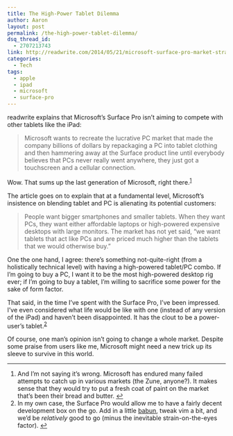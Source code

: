 ```yaml
---
title: The High-Power Tablet Dilemma
author: Aaron
layout: post
permalink: /the-high-power-tablet-dilemma/
dsq_thread_id:
  - 2707213743
link: http://readwrite.com/2014/05/21/microsoft-surface-pro-market-strategy
categories:
  - Tech
tags:
  - apple
  - ipad
  - microsoft
  - surface-pro
---
```

readwrite explains that Microsoft&#8217;s Surface Pro isn&#8217;t aiming to compete with other tablets like the iPad:

> Microsoft wants to recreate the lucrative PC market that made the company billions of dollars by repackaging a PC into tablet clothing and then hammering away at the Surface product line until everybody believes that PCs never really went anywhere, they just got a touchscreen and a cellular connection.

Wow. That sums up the last generation of Microsoft, right there.<sup id="fnref-1125-1"><a href="#fn-1125-1" rel="footnote">1</a></sup>

The article goes on to explain that at a fundamental level, Microsoft&#8217;s insistence on blending tablet and PC is alienating its potential customers:

> People want bigger smartphones and smaller tablets. When they want PCs, they want either affordable laptops or high-powered expensive desktops with large monitors. The market has not yet said, “we want tablets that act like PCs and are priced much higher than the tablets that we would otherwise buy.”

One the one hand, I agree: there&#8217;s something not-quite-right (from a holistically technical level) with having a high-powered tablet/PC combo. If I&#8217;m going to buy a PC, I want it to be the most high-powered desktop rig ever; if I&#8217;m going to buy a tablet, I&#8217;m willing to sacrifice some power for the sake of form factor.

That said, in the time I&#8217;ve spent with the Surface Pro, I&#8217;ve been impressed. I&#8217;ve even considered what life would be like with one (instead of any version of the iPad) and haven&#8217;t been disappointed. It has the clout to be a power-user&#8217;s tablet.<sup id="fnref-1125-2"><a href="#fn-1125-2" rel="footnote">2</a></sup>

Of course, one man&#8217;s opinion isn&#8217;t going to change a whole market. Despite some praise from users like me, Microsoft might need a new trick up its sleeve to survive in this world.

----

<ol>
<li id="fn-1125-1">
  And I&#8217;m not saying it&#8217;s wrong. Microsoft has endured many failed attempts to catch up in various markets (the Zune, anyone?). It makes sense that they would try to put a fresh coat of paint on the market that&#8217;s been their bread and butter.&#160;<a href="#fnref-1125-1" rev="footnote">&#8617;</a>
</li>
<li id="fn-1125-2">
In my own case, the Surface Pro would allow me to have a fairly decent development box on the go. Add in a little <a title="Babun" href="https://github.com/babun/babun" target="_blank">babun</a>, tweak vim a bit, and we&#8217;d be <em>relatively</em> good to go (minus the inevitable strain-on-the-eyes factor).&#160;<a href="#fnref-1125-2" rev="footnote">&#8617;</a></li>
</ol>
